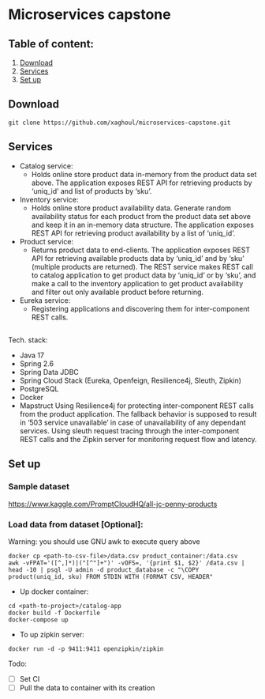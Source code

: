 # Microservices capstone

## Table of content:

1. [Download](#Download)
2. [Services](#Services)
3. [Set up](#setup)


## Download

```git clone https://github.com/xaghoul/microservices-capstone.git```

## Services
- Catalog service:
  - Holds online store product data in-memory from the product data set above. 
    The application exposes REST API for retrieving products by ‘uniq_id’ and list of products by ‘sku’.
- Inventory service:
  - Holds online store product availability data. Generate random availability status 
    for each product from the product data set above and keep it in an in-memory data structure. 
    The application exposes REST API for retrieving product availability by a list of ‘uniq_id’.
- Product service:
  - Returns product data to end-clients. The application exposes 
    REST API for retrieving available products data by ‘uniq_id’ and by ‘sku’ (multiple products are returned). 
    The REST service makes REST call to catalog application to get product data by ‘uniq_id’ or by ‘sku’, 
    and make a call to the inventory application to get product availability and filter out only available product before returning.
- Eureka service:
  - Registering applications and discovering them for inter-component REST calls.
##   

Tech. stack: 
- Java 17
- Spring 2.6
- Spring Data JDBC
- Spring Cloud Stack (Eureka, Openfeign, Resilience4j, Sleuth, Zipkin)
- PostgreSQL 
- Docker  
- Mapstruct
Using Resilience4j for protecting inter-component REST calls from the product application. 
The fallback behavior is supposed to result in ‘503 service unavailable’ in case of unavailability of any dependant services. 
Using sleuth request tracing through the inter-component REST calls and the Zipkin server for monitoring request flow and latency.

<a name="setup"></a>
## Set up 

### Sample dataset
https://www.kaggle.com/PromptCloudHQ/all-jc-penny-products

### Load data from dataset [Optional]:
Warning: you should use GNU awk to execute query above

```
docker cp <path-to-csv-file>/data.csv product_container:/data.csv
awk -vFPAT='([^,]*)|("[^"]+")' -vOFS=, '{print $1, $2}' /data.csv | head -10 | psql -U admin -d product_database -c "\COPY product(uniq_id, sku) FROM STDIN WITH (FORMAT CSV, HEADER"
```

- Up docker container: 
```
cd <path-to-project>/catalog-app
docker build -f Dockerfile
docker-compose up
```

- To up zipkin server: 

``docker run -d -p 9411:9411 openzipkin/zipkin``

Todo:
- [ ] Set CI
- [ ] Pull the data to container with its creation
